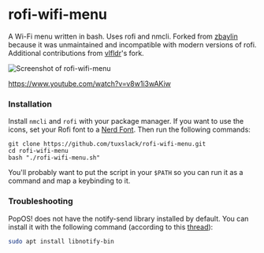 # rofi-wifi-menu

A Wi-Fi menu written in bash. Uses rofi and nmcli. Forked from [zbaylin](https://github.com/zbaylin/rofi-wifi-menu) because it was unmaintained and incompatible with modern versions of rofi. Additional contributions from [vlfldr](https://github.com/vlfldr/rofi-wifi-menu)'s fork.

![Screenshot of rofi-wifi-menu](https://user-images.githubusercontent.com/19492564/147341323-3c5cfd08-1f66-4555-b21f-038f063bcf44.png)

https://www.youtube.com/watch?v=v8w1i3wAKiw

### Installation

Install `nmcli` and `rofi` with your package manager. If you want to use the icons, set your Rofi font to a [Nerd Font](https://github.com/ryanoasis/nerd-fonts). Then run the following commands:

```
git clone https://github.com/tuxslack/rofi-wifi-menu.git
cd rofi-wifi-menu
bash "./rofi-wifi-menu.sh"
```

You'll probably want to put the script in your `$PATH` so you can run it as a command and map a keybinding to it.

### Troubleshooting

PopOS! does not have the notify-send library installed by default. You can install it with the following command (according to this [thread](https://unix.stackexchange.com/questions/685247/what-is-the-notify-send-alternative-command-in-pop-os)):
  
  ```bash
  sudo apt install libnotify-bin
  ```
